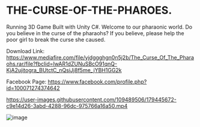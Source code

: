 # THE-CURSE-OF-THE-PHAROES.
Running 3D Game Built with Unity C#.
Welcome to our pharaonic world. 
Do you believe in the curse of the pharaohs?
If you believe, please help the poor girl to break the curse she caused.

Download Link: https://www.mediafire.com/file/yjdggghgn0n5j2b/The_Curse_Of_The_Pharaohs.rar/file?fbclid=IwAR1dZUNuSBcO91qnQ-KjA2ujitogra_BUtctC_nQsiJj8f5me_jYBH1GG2k

Facebook Page: https://www.facebook.com/profile.php?id=100071274374642

https://user-images.githubusercontent.com/109489506/179445672-c9e14d26-3abd-4288-96dc-975766a16a50.mp4

![image](https://user-images.githubusercontent.com/109489506/179445903-9af1635f-3f00-4e1d-a219-a9ee9dd34d11.png)


